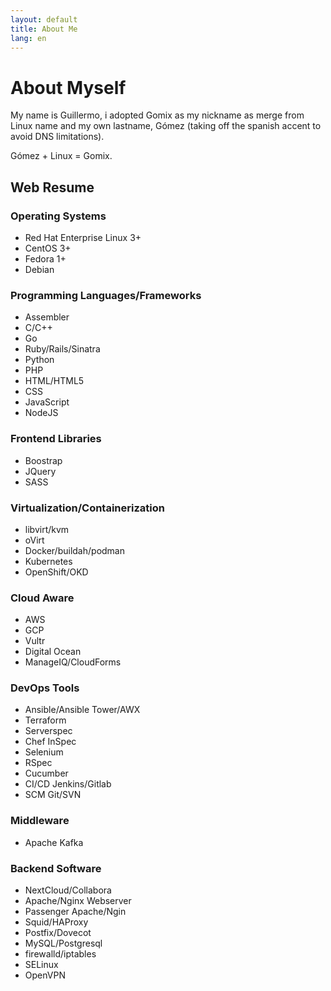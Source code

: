 ```yaml
---
layout: default
title: About Me
lang: en
---
```

# About Myself

My name is Guillermo, i adopted Gomix as my nickname as merge from Linux name and my own lastname, Gómez (taking off the spanish accent to avoid DNS limitations).

Gómez + Linux = Gomix.

## Web Resume
### Operating Systems
* Red Hat Enterprise Linux 3+
* CentOS 3+
* Fedora 1+
* Debian
  
### Programming Languages/Frameworks
* Assembler
* C/C++
* Go
* Ruby/Rails/Sinatra
* Python
* PHP
* HTML/HTML5
* CSS
* JavaScript
* NodeJS

### Frontend Libraries
* Boostrap
* JQuery
* SASS
  
### Virtualization/Containerization
* libvirt/kvm
* oVirt
* Docker/buildah/podman
* Kubernetes
* OpenShift/OKD

### Cloud Aware
* AWS
* GCP
* Vultr
* Digital Ocean
* ManageIQ/CloudForms

### DevOps Tools
* Ansible/Ansible Tower/AWX
* Terraform
* Serverspec
* Chef InSpec
* Selenium
* RSpec
* Cucumber
* CI/CD Jenkins/Gitlab
* SCM Git/SVN

### Middleware
* Apache Kafka

### Backend Software
* NextCloud/Collabora
* Apache/Nginx Webserver
* Passenger Apache/Ngin
* Squid/HAProxy
* Postfix/Dovecot
* MySQL/Postgresql
* firewalld/iptables
* SELinux
* OpenVPN
